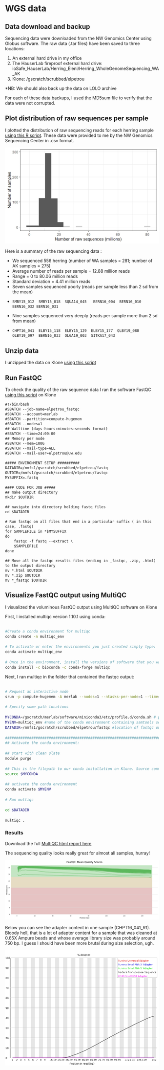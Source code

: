 
# WGS data

## Data download and backup

Sequencing data were downloaded from the NW Genomics Center using Globus software. The raw data (.tar files) have been saved to three locations:
  1. An external hard drive in my office
  2. The HauserLab fireproof external hard drive: ioSafe_HauserLab/Herring_Eleni/Herring_WholeGenomeSequencing_WA_AK
  3. Klone: /gscratch/scrubbed/elpetrou

*NB: We should also back up the data on LOLO archive

For each of these data backups, I used the MD5sum file to verify that the data were not corrupted. 

## Plot distribution of raw sequences per sample

I plotted the distribution of raw sequencing reads for each herring sample [using this R script](https://github.com/EleniLPetrou/herring_whole_genome_sequencing/blob/main/Scripts/plot_distro_raw_seqs.R).
These data were provided to me by the NW Genomics Sequencing Center in .csv format. 

![raw seq distro](https://github.com/EleniLPetrou/herring_whole_genome_sequencing/blob/11a515129c73adc8c18a78f0db3a0f224e851bee/Markdown/raw_seq_distro.jpeg) 

Here is a summary of the raw sequencing data :
  - We sequenced 556 herring (number of WA samples = 281; number of AK samples = 275)
  - Average number of reads per sample = 12.88 million reads
  - Range = 0 to 80.06 million reads
  - Standard deviation = 4.41 million reads
  - Seven samples sequenced poorly (reads per sample less than 2 sd from the mean)
  -     SMBY15_012  SMBY15_018  SQUA14_045   BERN16_004  BERN16_010  BERN16_032 BERN16_031
  - Nine samples sequenced very deeply (reads per sample more than 2 sd from mean)
  -     CHPT16_041  ELBY15_118  ELBY15_129  ELBY15_177  QLBY19_080  QLBY19_097  BERN16_033  OLGA19_003  SITKA17_043

## Unzip data

I unzipped the data on Klone [using this script](https://github.com/EleniLPetrou/herring_whole_genome_sequencing/blob/main/Scripts/gunzip.sh)

## Run FastQC

To check the quality of the raw sequence data I ran the software FastQC [using this script](https://github.com/EleniLPetrou/herring_whole_genome_sequencing/blob/main/Scripts/fastqc.sh) on Klone

```
#!/bin/bash
#SBATCH --job-name=elpetrou_fastqc
#SBATCH --account=merlab
#SBATCH --partition=compute-hugemem
#SBATCH --nodes=1
## Walltime (days-hours:minutes:seconds format)
#SBATCH --time=24:00:00
## Memory per node
#SBATCH --mem=100G
#SBATCH --mail-type=ALL
#SBATCH --mail-user=elpetrou@uw.edu

##### ENVIRONMENT SETUP ##########
DATADIR=/mmfs1/gscratch/scrubbed/elpetrou/fastq
OUTDIR=/mmfs1/gscratch/scrubbed/elpetrou/fastqc
MYSUFFIX=.fastq

#### CODE FOR JOB #####
## make output directory
mkdir $OUTDIR

## navigate into directory holding fastq files
cd $DATADIR 

# Run fastqc on all files that end in a particular suffix ( in this case, .fastq)
for SAMPLEFILE in *$MYSUFFIX
do
	fastqc -f fastq --extract \
	$SAMPLEFILE
done

## Move all the fastqc results files (ending in _fastqc, .zip, .html) to the output directory
mv *.html $OUTDIR
mv *.zip $OUTDIR
mv *_fastqc $OUTDIR

```

## Visualize FastQC output using MultiQC

I visualized the voluminous FastQC output using MultiQC software on Klone

First, I installed multiqc version 1.10.1 using conda:

``` bash

#Create a conda environment for multiqc
conda create -n multiqc_env

# To activate or enter the environments you just created simply type:
conda activate multiqc_env

# Once in the environment, install the versions of software that you want using conda:
conda install -c bioconda -c conda-forge multiqc

```

Next, I ran multiqc in the folder that contained the fastqc output:

``` bash

# Request an interactive node 
srun -p compute-hugemem -A merlab --nodes=1 --ntasks-per-node=1 --time=02:00:00 --mem=20G --pty /bin/bash

# Specify some path locations

MYCONDA=/gscratch/merlab/software/miniconda3/etc/profile.d/conda.sh # path to conda installation on our Klone node. Do NOT change this.
MYENV=multiqc_env #name of the conda environment containing samtools software.
DATADIR=/mmfs1/gscratch/scrubbed/elpetrou/fastqc #location of fastqc output files

################################################################################
## Activate the conda environment:

## start with clean slate
module purge

## This is the filepath to our conda installation on Klone. Source command will allow us to execute commands from a file in the current shell
source $MYCONDA

## activate the conda environment
conda activate $MYENV

# Run multiqc

cd $DATADIR

multiqc .

```


### Results 
Download the full [MultiQC html report here](https://github.com/EleniLPetrou/herring_whole_genome_sequencing/blob/main/Markdown/multiqc_report.html)

The sequencing quality looks really great for almost all samples, hurray!

![phred_plot](https://github.com/EleniLPetrou/herring_whole_genome_sequencing/blob/main/Markdown/plots/plot_fastqc_mean_qual_scores_raw.png)

Below you can see the adapter content in one sample (CHPT16_041_R1). Bloody hell, that is a lot of adapter content for a sample that was cleaned at 0.65X Ampure beads and whose average library size was probably around 750 bp. I guess I should have been more brutal during size selection, ugh.

![adapter content untrimmed fastq](https://github.com/EleniLPetrou/herring_whole_genome_sequencing/blob/main/Markdown/plots/adapter_content_CHPT16_041_R1.fastq.png)

